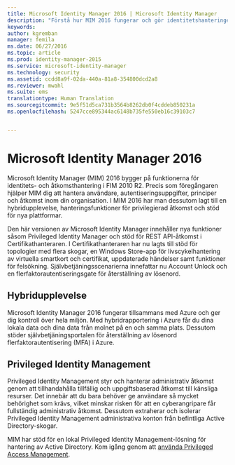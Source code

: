 ```yaml
---
title: Microsoft Identity Manager 2016 | Microsoft Identity Manager
description: "Förstå hur MIM 2016 fungerar och gör identitetshanteringen säkrare och enklare både lokalt och i molnet."
keywords: 
author: kgremban
manager: femila
ms.date: 06/27/2016
ms.topic: article
ms.prod: identity-manager-2015
ms.service: microsoft-identity-manager
ms.technology: security
ms.assetid: ccdd8a9f-02da-440a-81a8-354800dcd2a8
ms.reviewer: mwahl
ms.suite: ems
translationtype: Human Translation
ms.sourcegitcommit: 9e5f51d5ca731b3564b8262db0f4cddeb850231a
ms.openlocfilehash: 5247cce895344ac6148b735fe550eb16c39103c7


---
```


# Microsoft Identity Manager 2016
Microsoft Identity Manager (MIM) 2016 bygger på funktionerna för identitets- och åtkomsthantering i FIM 2010 R2. Precis som föregångaren hjälper MIM dig att hantera användare, autentiseringsuppgifter, principer och åtkomst inom din organisation.  I MIM 2016 har man dessutom lagt till en hybridupplevelse, hanteringsfunktioner för privilegierad åtkomst och stöd för nya plattformar.

Den här versionen av Microsoft Identity Manager innehåller nya funktioner såsom Privileged Identity Manager och stöd för REST API-åtkomst i Certifikathanteraren. I Certifikathanteraren har nu lagts till stöd för topologier med flera skogar, en Windows Store-app för livscykelhantering av virtuella smartkort och certifikat, uppdaterade händelser samt funktioner för felsökning. Självbetjäningsscenarierna innefattar nu Account Unlock och en flerfaktorautentiseringsgate för återställning av lösenord.

## Hybridupplevelse
Microsoft Identity Manager 2016 fungerar tillsammans med Azure och ger dig kontroll över hela miljön. Med hybridrapportering i Azure får du dina lokala data och dina data från molnet på en och samma plats. Dessutom stöder självbetjäningsportalen för återställning av lösenord flerfaktorautentisering (MFA) i Azure.

## Privileged Identity Management
Privileged Identity Management styr och hanterar administrativ åtkomst genom att tillhandahålla tillfällig och uppgiftsbaserad åtkomst till känsliga resurser. Det innebär att du bara behöver ge användare så mycket behörighet som krävs, vilket minskar risken för att en cyberangripare får fullständig administrativ åtkomst. Dessutom extraherar och isolerar Privileged Identity Management administrativa konton från befintliga Active Directory-skogar.

MIM har stöd för en lokal Privileged Identity Management-lösning för hantering av Active Directory. Kom igång genom att [använda Privileged Access Management](/microsoft-identity-manager/pam/privileged-identity-management-for-active-directory-domain-services).



<!--HONumber=Jul16_HO3-->


